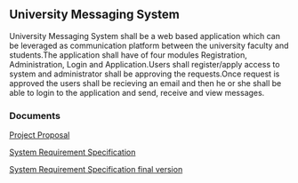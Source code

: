 ## University Messaging System

University Messaging System shall be a web based application which can be leveraged as communication platform between the university faculty and students.The application shall have of four modules Registration, Administration, Login and Application.Users shall register/apply access to system and administrator shall be approving the requests.Once request is approved the users shall be recieving an email and then he or she shall be able to login to the application and send, receive and view messages.

### Documents
[Project Proposal](https://github.com/naveenlalam/GVSU-CIS641-Panda/blob/master/docs/proposal-template.md)

[System Requirement Specification](https://github.com/naveenlalam/GVSU-CIS641-Panda/blob/master/docs/software_requirements_specification.md)

[System Requirement Specification final version](https://github.com/naveenlalam/GVSU-CIS641-Panda/blob/master/docs/software_requirements_specification_final.md)


